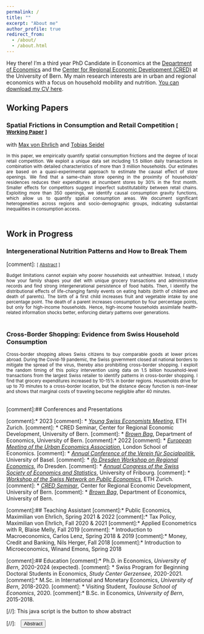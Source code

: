```yaml
---
permalink: /
title: ""
excerpt: "About me"
author_profile: true
redirect_from: 
  - /about/
  - /about.html
---
```


Hey there! I’m a third year PhD Candidate in Economics at the <a href="https://www.vwi.unibe.ch/index_eng.html">Department of Economics</a> and the <a href="https://www.cred.unibe.ch/index_eng.html">Center for Regional Economic Development (CRED)</a>  at the University of Bern. My main research interests are in urban and regional economics with a focus on household mobility and nutrition. <a href="https://frederickluser.github.io/files/cv_frederic_kluser.pdf" download>You can download my CV here</a>.


## Working Papers

### Spatial Frictions in Consumption and Retail Competition <small>[ <a href="https://www.cred.unibe.ch/unibe/portal/fak_wiso/wiso_kzen/cred/content/e54587/e57624/e57629/e1261154/Spatial_Consumption_Frictions_ger.pdf" download>Working Paper</a> ]</small>
with <a href="https://maxvehrlich.ch/">Max von Ehrlich</a> and <a href="https://sites.google.com/site/tobiasseideluni/home-1">Tobias Seidel</a>
<div style="height:  auto; width: auto;text-align: justify; line-height: 1.2" ><small>
  In this paper, we empirically quantify spatial consumption frictions and the degree of local retail competition. We exploit a unique data set including 1.5 billion daily transactions in combination with detailed characteristics of more than 3 million households. Our estimates are based on a quasi-experimental approach to estimate the causal effect of store openings. 
  We find that a same-chain store opening in the proximity of households' residences reduces their expenditures at incumbent stores by 30% in the first month. Smaller effects for competitors suggest imperfect substitutability between retail chains. Exploiting more than 350 openings, we identify causal consumption gravity functions, which allow us to quantify spatial consumption areas. We document significant heterogeneities across regions and socio-demographic groups, indicating substantial inequalities in consumption access.
</small><br><br/>
</div>

## Work in Progress

### Intergenerational Nutrition Patterns and How to Break Them
[comment]: <small>[ <a href="#/" onclick="visib('diet')">Abstract</a> ] </small>
<div style="height:  auto; width: auto;text-align: justify; line-height: 1.2" ><small>
Budget limitations cannot explain why poorer households eat unhealthier. 
Instead, I study how your family shapes your diet with unique grocery transactions and administrative records and find strong intergenerational persistence of food habits.
Then, I identify the distributional effects of life-changing family events on eating habits (birth of children and death of parents). 
The birth of a first child increases fruit and vegetable intake by one percentage point. 
The death of a parent increases consumption by four percentage points, but only for high-income households. 
Hence, high-income households assimilate health-related information shocks better, enforcing dietary patterns over generations.
</small><br><br/>
</div>

### Cross-Border Shopping: Evidence from Swiss Household Consumption
<div style="height:  auto; width: auto;text-align: justify; line-height: 1.2" ><small>
Cross-border shopping allows Swiss citizens to buy comparable goods at lower prices abroad.
During the Covid-19 pandemic, the Swiss government closed all national borders to mitigate the spread of the virus, thereby also prohibiting cross-border shopping. I exploit the random timing of this policy intervention using data on 1.5 billion household-level transactions from the largest Swiss retailer to identify patterns in cross-border shopping. 
I find that grocery expenditures increased by 10-15% in border regions. Households drive for up to 70 minutes to a cross-border location, but the distance decay function is non-linear and shows that marginal costs of traveling become negligible after 40 minutes.
</small><br><br/>
</div>


[comment]:## Conferences and Presentations

[comment]:* 2023
[comment]:     * *<a href="https://www.sgvs.ch/conferences/ysem2023">Young Swiss Economists Meeting</a>*, ETH Zurich.
[comment]:     * CRED Seminar, Center for Regional Economic Development, University of Bern. 
[comment]:    * *<a href="https://www.cred.unibe.ch/research/events/seminars/index_eng.html">Brown Bag</a>*, Department of Economics, University of Bern.
[comment]:* 2022
[comment]:     * *<a href="https://urbaneconomics.org/meetings/emuea2022/program.html">European Meeting of the Urban Economics Association</a>*, London School of Economics.
[comment]:     * *<a href="https://www.socialpolitik.de/de/termin/jahrestagung-2022">Annual Conference of the Verein für Socialpolitik</a>*, University of Basel.
[comment]:     * *<a href="https://www.ifo.de/en/event/2022-09-08/12th-ifo-dresden-workshop-regional-economics">ifo Dresden Workshop on Regional Economics</a>*, ifo Dresden.
[comment]:     * *<a href="https://www.sgvs.ch/conferences/sses2022">Annual Congress of the Swiss Society of Economics and Statistics</a>*, University of Fribourg.
[comment]:     * *<a href="https://kof.ethz.ch/en/news-and-events/event-calendar-page/swiss-network-on-public-economics--snope--call-for-papers.html">Workshop of the Swiss Network on Public Economics</a>*, ETH Zurich. 
[comment]:     * *<a href="https://www.cred.unibe.ch/unibe/portal/fak_wiso/wiso_kzen/cred/content/e54603/e274780/e918207/e1176032/ProgrammCREDSeminarFS2022_ger.pdf">CRED Seminar</a>*, Center for Regional Economic Development, University of Bern. 
[comment]:     * *<a href="https://www.cred.unibe.ch/research/events/seminars/index_eng.html">Brown Bag</a>*, Department of Economics, University of Bern.


[comment]:## Teaching Assistant
[comment]:* Public Economics, Maximilian von Ehrlich, Spring 2021 & 2022
[comment]:* Tax Policy, Maximilian von Ehrlich, Fall 2020 & 2021
[comment]:* Applied Econometrics with R, Blaise Melly, Fall 2019
[comment]: * Introduction to Macroeconomics, Carlos Lenz, Spring 2018 & 2019
[comment]:* Money, Credit and Banking, Nils Herger, Fall 2018
[comment]:* Introduction to Microeconomics, Winand Emons, Spring 2018

[comment]:## Education
[comment]:* Ph.D. in Economics, *University of Bern*, 2020-2024 (expected).
[comment]:  * Swiss Program for Beginning Doctoral Students in Economics, *Study Center Gerzensee*, 2020-2021.
[comment]:* M.Sc. in International and Monetary Economics, *University of Bern*, 2018-2020.
[comment]:  * Visiting Student, *Toulouse School of Economics*, 2020.
[comment]:* B.Sc. in Economics, *University of Bern*, 2015-2018.


[//]: This java script is the button to show abstract
<script>
 function visib(id) {
  var x = document.getElementById(id);
  if (x.style.display === "block") {
    x.style.display = "none";
  } else {
    x.style.display = "block";
  }
}
</script>

[//]:&emsp;<button onclick="visib('polariz')" class="btn btn--inverse btn--small">Abstract</button>


